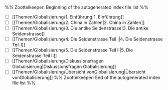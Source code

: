 %% Zoottelkeeper: Beginning of the autogenerated index file list  %%
- [ ]  [[Themen/Globalisierung/1. Einführung|1. Einführung]]
- [ ]  [[Themen/Globalisierung/2. China in Zahlen|2. China in Zahlen]]
- [ ]  [[Themen/Globalisierung/3. Die antike Seidenstrasse|3. Die antike Seidenstrasse]]
- [ ]  [[Themen/Globalisierung/4. Die Seidenstrasse Teil I|4. Die Seidenstrasse Teil I]]
- [ ]  [[Themen/Globalisierung/5. Die Seidenstrasse Teil II|5. Die Seidenstrasse Teil II]]
- [ ]  [[Themen/Globalisierung/Diskussionsfragen Globalisierung|Diskussionsfragen Globalisierung]]
- [ ]  [[Themen/Globalisierung/Übersicht vonGlobalisierung|Übersicht vonGlobalisierung]]
%% Zoottelkeeper: End of the autogenerated index file list  %%
